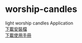 # worship-candles
 light worship candles Application<br>
<a href="https://drive.google.com/open?id=0B0NYhi6qpTZMNEZJMzM4OEctSXc&authuser=0">下載安裝檔</a><br>
<a href="https://drive.google.com/open?id=0B0NYhi6qpTZMRVBUWEhDSklNeFU&authuser=0">下載使用手冊</a>
